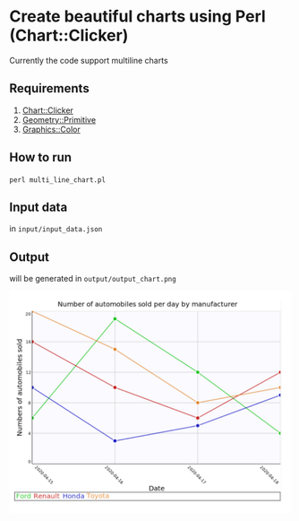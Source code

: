 # Create beautiful charts using Perl (Chart::Clicker)

Currently the code support multiline charts

## Requirements
1. [Chart::Clicker](https://metacpan.org/pod/Chart::Clicker)
2. [Geometry::Primitive](https://metacpan.org/pod/Geometry::Primitive)
3. [Graphics::Color](https://metacpan.org/pod/Graphics::Color)

## How to run
`perl multi_line_chart.pl`

## Input data
in `input/input_data.json`

## Output
will be generated in `output/output_chart.png`

![alt text](output/output_chart.PNG?raw=true "Output")
